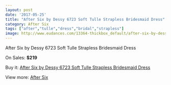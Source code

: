 ```yaml
---
layout: post
date: '2017-05-25'
title: "After Six by Dessy 6723 Soft Tulle Strapless Bridesmaid Dress"
category: After Six
tags: ["after","tulle","dress","bridal","strapless"]
image: http://www.eudances.com/13364-thickbox_default/after-six-by-dessy-6723-soft-tulle-strapless-bridesmaid-dress.jpg
---
```

After Six by Dessy 6723 Soft Tulle Strapless Bridesmaid Dress

On Sales: **$219**
<a href="https://www.eudances.com/en/after-six/4037-after-six-by-dessy-6723-soft-tulle-strapless-bridesmaid-dress.html"><amp-img layout="responsive" width="600" height="600" src="//www.eudances.com/13364-thickbox_default/after-six-by-dessy-6723-soft-tulle-strapless-bridesmaid-dress.jpg" alt="After Six by Dessy 6723 Soft Tulle Strapless Bridesmaid Dress 0" /></a>
<a href="https://www.eudances.com/en/after-six/4037-after-six-by-dessy-6723-soft-tulle-strapless-bridesmaid-dress.html"><amp-img layout="responsive" width="600" height="600" src="//www.eudances.com/13367-thickbox_default/after-six-by-dessy-6723-soft-tulle-strapless-bridesmaid-dress.jpg" alt="After Six by Dessy 6723 Soft Tulle Strapless Bridesmaid Dress 1" /></a>
<a href="https://www.eudances.com/en/after-six/4037-after-six-by-dessy-6723-soft-tulle-strapless-bridesmaid-dress.html"><amp-img layout="responsive" width="600" height="600" src="//www.eudances.com/13366-thickbox_default/after-six-by-dessy-6723-soft-tulle-strapless-bridesmaid-dress.jpg" alt="After Six by Dessy 6723 Soft Tulle Strapless Bridesmaid Dress 2" /></a>
<a href="https://www.eudances.com/en/after-six/4037-after-six-by-dessy-6723-soft-tulle-strapless-bridesmaid-dress.html"><amp-img layout="responsive" width="600" height="600" src="//www.eudances.com/13365-thickbox_default/after-six-by-dessy-6723-soft-tulle-strapless-bridesmaid-dress.jpg" alt="After Six by Dessy 6723 Soft Tulle Strapless Bridesmaid Dress 3" /></a>

Buy it: [After Six by Dessy 6723 Soft Tulle Strapless Bridesmaid Dress](https://www.eudances.com/en/after-six/4037-after-six-by-dessy-6723-soft-tulle-strapless-bridesmaid-dress.html "After Six by Dessy 6723 Soft Tulle Strapless Bridesmaid Dress")

View more: [After Six](https://www.eudances.com/en/50-after-six "After Six")